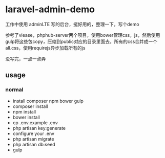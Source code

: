 # laravel-admin-demo

工作中使用 adminLTE 写的后台，挺好用的，整理一下，写个demo

参考了viease，phphub-server两个项目，使用bower管理css，js，然后使用gulp将这些包copy，压缩到public对应的目录里面去。所有的css合并成一个all.css，使用requirejs异步加载所有的js

没写完，一点一点弄

## usage

### normal
- install composer npm bower gulp
- composer install
- npm install
- bower install
- cp .env.example .env
- php artisan key:generate
- configure your .env
- php artisan migrate
- php artisan db:seed
- gulp
